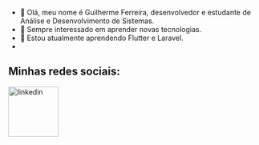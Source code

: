 - 👋 Olá, meu nome é Guilherme Ferreira, desenvolvedor e estudante de Análise e Desenvolvimento de Sistemas.
- 👀 Sempre interessado em aprender novas tecnologias.
- 🌱 Estou atualmente aprendendo Flutter e Laravel.
- 
## Minhas redes sociais:

<img alt="linkedin" width="100px" src="https://logodownload.org/wp-content/uploads/2019/03/linkedIn-logo-0.png">
